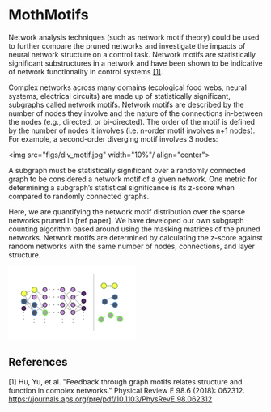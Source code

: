 # MothMotifs

Network analysis techniques (such as network motif theory) could be used to further compare the pruned networks and investigate the impacts of neural network structure on a control task. Network motifs are statistically significant substructures in a network and have been shown to be indicative of network functionality in control systems [[1]](#1).

Complex networks across many domains (ecological food webs, neural systems, electrical circuits) are made up of statistically significant, subgraphs called network motifs. Network motifs are described by the number of nodes they involve and the nature of the connections in-between the nodes (e.g., directed, or bi-directed). The order of the motif is defined by the number of nodes it involves (i.e. n-order motif involves n+1 nodes). For example, a second-order diverging motif involves 3 nodes: 

<img src="figs/div_motif.jpg" width="10%"/ align="center">

A subgraph must be statistically significant over a randomly connected graph to be considered a network motif of a given network. One metric for determining a subgraph’s statistical significance is its z-score when compared to randomly connected graphs. 

Here, we are quantifying the network motif distribution over the sparse networks pruned in [ref paper]. We have developed our own subgraph counting algorithm based around using the masking matrices of the pruned networks. Network motifs are determined by calculating the z-score against random networks with the same number of nodes, connections, and layer structure. 

<img src="figs/motif_fig.jpg" width="50%"/>

## References
<a id="1">[1]</a> 
Hu, Yu, et al. "Feedback through graph motifs relates structure and function in complex networks." Physical Review E 98.6 (2018): 062312. https://journals.aps.org/pre/pdf/10.1103/PhysRevE.98.062312

